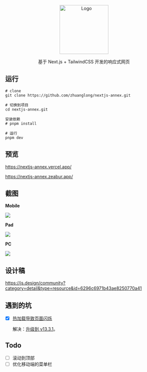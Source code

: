 <p align="center">
  <a href="#" target="blank">
    <img src="https://gitee.com/zloooong/image_store/raw/master/img/logo.svg" alt="Logo" width="156">
  </a>

<p align="center">
    基于 Next.js + TailwindCSS 开发的响应式网页
  <br />
  </p>
</p>

## 运行

```
# clone
git clone https://github.com/zhuanglong/nextjs-annex.git

# 切换到项目
cd nextjs-annex.git

安装依赖
# pnpm install

# 运行
pnpm dev
```

## 预览

https://nextjs-annex.vercel.app/

https://nextjs-annex.zeabur.app/

## 截图

**Mobile**

![](https://gitee.com/zloooong/image_store/raw/master/img/2023-04-28-09-46-05-image.png)

**Pad**

![](https://gitee.com/zloooong/image_store/raw/master/img/2023-04-28-09-46-32-image.png)

**PC**

![](https://gitee.com/zloooong/image_store/raw/master/img/2023-04-28-09-47-03-image.png)

## 设计稿

https://js.design/community?category=detail&type=resource&id=6296c6971b43ae8250770a41

## 遇到的坑

- [x] [热加载导致页面闪烁](https://github.com/vercel/next.js/issues/46510)
  
  解决：[升级到 v13.3.1](https://github.com/vercel/next.js/issues/46510#issuecomment-1518480811)。
  

## Todo

- [ ] 滚动到顶部
- [ ] 优化移动端的菜单栏